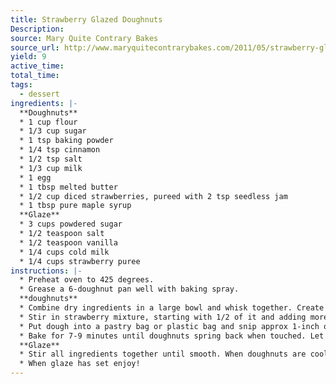 ```yaml
---
title: Strawberry Glazed Doughnuts
Description: 
source: Mary Quite Contrary Bakes
source_url: http://www.maryquitecontrarybakes.com/2011/05/strawberry-glazed-doughnuts.html?m=1
yield: 9
active_time: 
total_time: 
tags: 
  - dessert
ingredients: |-
  **Doughnuts** 
  * 1 cup flour 
  * 1/3 cup sugar 
  * 1 tsp baking powder 
  * 1/4 tsp cinnamon 
  * 1/2 tsp salt 
  * 1/3 cup milk 
  * 1 egg 
  * 1 tbsp melted butter 
  * 1/2 cup diced strawberries, pureed with 2 tsp seedless jam 
  * 1 tbsp pure maple syrup  
  **Glaze** 
  * 3 cups powdered sugar 
  * 1/2 teaspoon salt 
  * 1/2 teaspoon vanilla 
  * 1/4 cups cold milk 
  * 1/4 cups strawberry puree 
instructions: |-
  * Preheat oven to 425 degrees. 
  * Grease a 6-doughnut pan well with baking spray.  
  **doughnuts**
  * Combine dry ingredients in a large bowl and whisk together. Create a well in the center of the dry ingredients and add in milk, egg, butter, and maple syrup. Stir until well combined. 
  * Stir in strawberry mixture, starting with 1/2 of it and adding more only if needed. Batter should be wet, but not runny. 
  * Put dough into a pastry bag or plastic bag and snip approx 1-inch off end. Pipe batter into each well, reserving extra batter. 
  * Bake for 7-9 minutes until doughnuts spring back when touched. Let cool five minutes and turn onto a cooling rack to cool completely. Spray pan again and continue with the rest of batter until all doughnuts have been made. While doughnuts are cooling make glaze.  
  **Glaze** 
  * Stir all ingredients together until smooth. When doughnuts are cooled dip each into glaze (twice if you want to be naughty about it) and place back on cooling rack to let glaze set. 
  * When glaze has set enjoy! 
---
```

